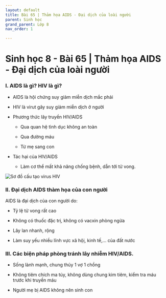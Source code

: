 ```yaml
---
layout: default
title: Bài 65 | Thảm họa AIDS - Đại dịch của loài người
parent: Sinh học
grand_parent: Lớp 8
nav_order: 1

---
```

# Sinh học 8 - Bài 65 | Thảm họa AIDS - Đại dịch của loài người

### I. AIDS là gì? HIV là gì?

- AIDS là hội chứng suy giảm miễn dịch mắc phải

- HIV là virut gây suy giảm miễn dịch ở người

- Phương thức lây truyền HIV/AIDS

   + Qua quan hệ tình dục không an toàn

   + Qua đường máu

   + Từ mẹ sang con

- Tác hại của HIV/AIDS

   + Làm cơ thể mất khả năng chống bệnh, dẫn tới tử vong.

![Sơ đồ cấu tạo virus HIV](https://vietjack.com/giai-bai-tap-sinh-hoc-8/images/ly-thuyet-trac-nghiem-bai-65-dai-dich-aids-tham-hoa-cua-loai-nguoi-00.PNG)

### II. Đại dịch AIDS thàm họa của con người

AIDS là đại dịch của con người do:

- Tỷ lệ tử vong rất cao

- Không có thuốc đặc trị, không có vacxin phòng ngừa

- Lây lan nhanh, rộng

- Làm suy yếu nhiều lĩnh vực xã hộị, kinh tế,… của đất nước

### III. Các biện pháp phòng tránh lây nhiễm HIV/AIDS.

- Sống lành mạnh, chung thủy 1 vợ 1 chồng

- Không tiêm chích ma túy, không dùng chung kim tiêm, kiểm tra máu trước khi truyền máu

- Người mẹ bị AIDS không nên sinh con
